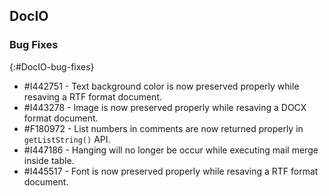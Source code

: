 ## DocIO

### Bug Fixes
{:#DocIO-bug-fixes}

* \#I442751 - Text background color is now preserved properly while resaving a RTF format document.
* \#I443278 - Image is now preserved properly while resaving a DOCX format document.
* \#F180972 - List numbers in comments are now returned properly in `getListString()` API.
* \#I447186 - Hanging will no longer be occur while executing mail merge inside table.
* \#I445517 - Font is now preserved properly while resaving a RTF format document.